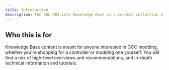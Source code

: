 ```yaml
---
title: Introduction
description: The DOL-003.info Knowledge Base is a curated collection of information and links related to GameCube controller (GCC) modding.
---
```


## Who this is for

Knowledge Base content is meant for anyone interested in GCC modding, whether you're shopping for a controller or modding one yourself. You will find a mix of high-level overviews and recommendations, and in-depth technical information and tutorials.
